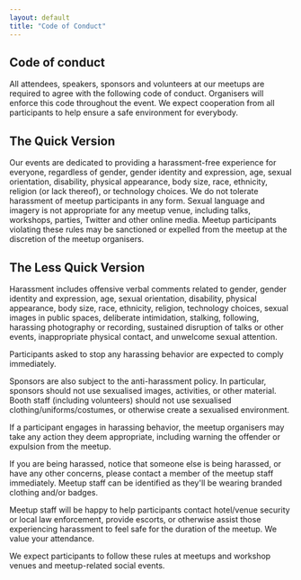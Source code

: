 ```yaml
---
layout: default
title: "Code of Conduct"
---
```

<section class="container mx-auto py-8 md:px-12 lg:px-40 space-y-3">
  <h1 class="text-3xl md:text-4xl font-bold mb-4">Code of conduct</h1>
  

  <p>All attendees, speakers, sponsors and volunteers at our meetups are required to agree with the following code of conduct. Organisers will enforce this code throughout the event. We expect cooperation from all participants to help ensure a safe environment for everybody.</p>

  <h2 class="font-bold text-xl">The Quick Version</h2>

  <p>Our events are dedicated to providing a harassment-free experience for everyone, regardless of gender, gender identity and expression, age, sexual orientation, disability, physical appearance, body size, race, ethnicity, religion (or lack thereof), or technology choices. We do not tolerate harassment of meetup participants in any form. Sexual language and imagery is not appropriate for any meetup venue, including talks, workshops, parties, Twitter and other online media. Meetup participants violating these rules may be sanctioned or expelled from the meetup at the discretion of the meetup organisers.</p>

  <h2 class="font-bold text-xl">The Less Quick Version</h2>

  <p>Harassment includes offensive verbal comments related to gender, gender identity and expression, age, sexual orientation, disability, physical appearance, body size, race, ethnicity, religion, technology choices, sexual images in public spaces, deliberate intimidation, stalking, following, harassing photography or recording, sustained disruption of talks or other events, inappropriate physical contact, and unwelcome sexual attention.</p>

  <p>Participants asked to stop any harassing behavior are expected to comply immediately.</p>

  <p>Sponsors are also subject to the anti-harassment policy. In particular, sponsors should not use sexualised images, activities, or other material. Booth staff (including volunteers) should not use sexualised clothing/uniforms/costumes, or otherwise create a sexualised environment.</p>

  <p>If a participant engages in harassing behavior, the meetup organisers may take any action they deem appropriate, including warning the offender or expulsion from the meetup.</p>

  <p>If you are being harassed, notice that someone else is being harassed, or have any other concerns, please contact a member of the meetup staff immediately. Meetup staff can be identified as they'll be wearing branded clothing and/or badges.</p>

  <p>Meetup staff will be happy to help participants contact hotel/venue security or local law enforcement, provide escorts, or otherwise assist those experiencing harassment to feel safe for the duration of the meetup. We value your attendance.</p>

  <p>We expect participants to follow these rules at meetups and workshop venues and meetup-related social events.</p>
</section>
